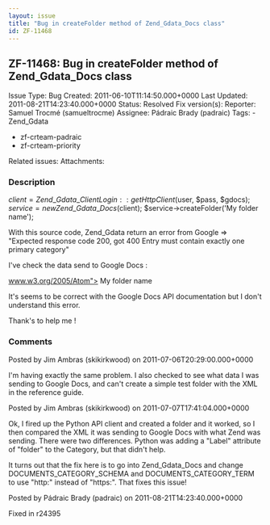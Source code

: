 ```yaml
---
layout: issue
title: "Bug in createFolder method of Zend_Gdata_Docs class"
id: ZF-11468
---
```


ZF-11468: Bug in createFolder method of Zend\_Gdata\_Docs class
---------------------------------------------------------------

 Issue Type: Bug Created: 2011-06-10T11:14:50.000+0000 Last Updated: 2011-08-21T14:23:40.000+0000 Status: Resolved Fix version(s): 
 Reporter:  Samuel Trocmé (samueltrocme)  Assignee:  Pádraic Brady (padraic)  Tags: - Zend\_Gdata
- zf-crteam-padraic
- zf-crteam-priority
 
 Related issues: 
 Attachments: 
### Description

$client = Zend\_Gdata\_ClientLogin::getHttpClient($user, $pass, $gdocs); $service = new Zend\_Gdata\_Docs($client); $service->createFolder('My folder name');

With this source code, Zend\_Gdata return an error from Google => "Expected response code 200, got 400 Entry must contain exactly one primary category"

I've check the data send to Google Docs :

www.w3.org/2005/Atom"> My folder name

It's seems to be correct with the Google Docs API documentation but I don't understand this error.

Thank's to help me !

 

 

### Comments

Posted by Jim Ambras (skikirkwood) on 2011-07-06T20:29:00.000+0000

I'm having exactly the same problem. I also checked to see what data I was sending to Google Docs, and can't create a simple test folder with the XML in the reference guide.

 

 

Posted by Jim Ambras (skikirkwood) on 2011-07-07T17:41:04.000+0000

Ok, I fired up the Python API client and created a folder and it worked, so I then compared the XML it was sending to Google Docs with what Zend was sending. There were two differences. Python was adding a "Label" attribute of "folder" to the Category, but that didn't help.

It turns out that the fix here is to go into Zend\_Gdata\_Docs and change DOCUMENTS\_CATEGORY\_SCHEMA and DOCUMENTS\_CATEGORY\_TERM to use "http:" instead of "https:". That fixes this issue!

 

 

Posted by Pádraic Brady (padraic) on 2011-08-21T14:23:40.000+0000

Fixed in r24395

 

 